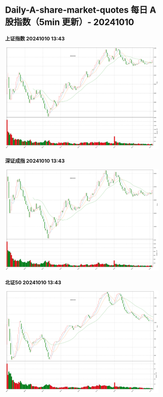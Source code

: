 
# Daily-A-share-market-quotes 每日 A 股指数（5min 更新）- 20241010

### 上证指数 20241010 13:43
![](./fig/2024/10/20241010-sh000001.png)

### 深证成指 20241010 13:43
![](./fig/2024/10/20241010-sz399001.png)

### 北证50 20241010 13:43
![](./fig/2024/10/20241010-bj899050.png)
